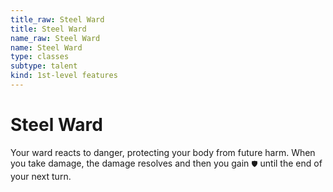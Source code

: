 ```yaml
---
title_raw: Steel Ward
title: Steel Ward
name_raw: Steel Ward
name: Steel Ward
type: classes
subtype: talent
kind: 1st-level features
---
```


# Steel Ward

Your ward reacts to danger, protecting your body from future harm. When you take damage, the damage resolves and then you gain `🛡` until the end of your next turn.
